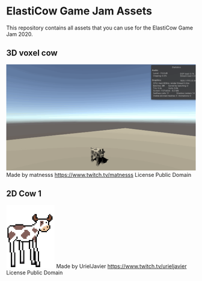 # ElastiCow Game Jam Assets
This repository contains all assets that you can use for the ElastiCow Game Jam 2020. 

## 3D voxel cow 
![](Assets/Models/cow/Media/ElastivacaAsset.gif)
Made by matnesss 
https://www.twitch.tv/matnesss
License Public Domain

## 2D Cow 1
![](Assets/Sprites/UrielJavier/elasticow.png)
Made by UrielJavier 
https://www.twitch.tv/urieljavier
License Public Domain




